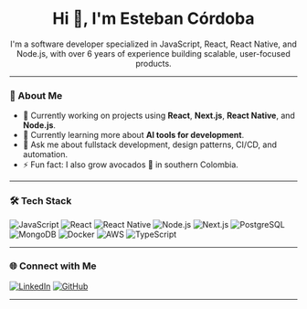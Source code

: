 <h1 align="center">Hi 👋, I'm Esteban Córdoba</h1>

<p align="center">
I'm a software developer specialized in JavaScript, React, React Native, and Node.js, with over 6 years of experience building scalable, user-focused products.
</p>

---

### 🧠 About Me

- 🔭 Currently working on projects using **React**, **Next.js**, **React Native**, and **Node.js**.
- 🌱 Currently learning more about **AI tools for development**.
- 💬 Ask me about fullstack development, design patterns, CI/CD, and automation.
- ⚡ Fun fact: I also grow avocados 🥑 in southern Colombia.

---

### 🛠️ Tech Stack

![JavaScript](https://img.shields.io/badge/-JavaScript-black?style=flat-square&logo=javascript)
![React](https://img.shields.io/badge/-React-black?style=flat-square&logo=react)
![React Native](https://img.shields.io/badge/-React%20Native-black?style=flat-square&logo=react)
![Node.js](https://img.shields.io/badge/-Node.js-black?style=flat-square&logo=node.js)
![Next.js](https://img.shields.io/badge/-Next.js-black?style=flat-square&logo=next.js)
![PostgreSQL](https://img.shields.io/badge/-PostgreSQL-black?style=flat-square&logo=postgresql)
![MongoDB](https://img.shields.io/badge/-MongoDB-black?style=flat-square&logo=mongodb)
![Docker](https://img.shields.io/badge/-Docker-black?style=flat-square&logo=docker)
![AWS](https://img.shields.io/badge/-AWS-black?style=flat-square&logo=amazonaws)
![TypeScript](https://img.shields.io/badge/-TypeScript-black?style=flat-square&logo=typescript)

---

### 🌐 Connect with Me

[![LinkedIn](https://img.shields.io/badge/-LinkedIn-0A66C2?style=flat-square&logo=linkedin&logoColor=white)](https://www.linkedin.com/in/francoecp/)
[![GitHub](https://img.shields.io/badge/-GitHub-181717?style=flat-square&logo=github&logoColor=white)](https://github.com/estebancordoba)

---
